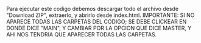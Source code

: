 Para ejecutar este codigo debemos descargar todo el archivo desde "Download ZIP", extraerlo, y abrirlo desde index.html.
IMPORTANTE: SI NO APARECE TODAS LAS CARPETAS DEL CODIGO; SE DEBE CLICKEAR EN DONDE DICE "MAIN", Y CAMBIAR POR LA OPCION QUE DICE MASTER, Y AHI NOS TENDRIA QUE APARECER TODAS LAS CARPETAS.
